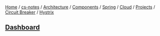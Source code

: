 [Home](https://mengxianbin.github.io) /
[cs-notes](https://mengxianbin.github.io/cs-notes/site) /
[Architecture](https://mengxianbin.github.io/cs-notes/site/Architecture) /
[Components](https://mengxianbin.github.io/cs-notes/site/Architecture/Components) /
[Spring](https://mengxianbin.github.io/cs-notes/site/Architecture/Components/Spring) /
[Cloud](https://mengxianbin.github.io/cs-notes/site/Architecture/Components/Spring/Cloud) /
[Projects](https://mengxianbin.github.io/cs-notes/site/Architecture/Components/Spring/Cloud/Projects) /
[Circuit Breaker](https://mengxianbin.github.io/cs-notes/site/Architecture/Components/Spring/Cloud/Projects/Circuit%20Breaker) /
[Hystrix](https://mengxianbin.github.io/cs-notes/site/Architecture/Components/Spring/Cloud/Projects/Circuit%20Breaker/Hystrix)

## [Dashboard](https://mengxianbin.github.io/cs-notes/site/Architecture/Components/Spring/Cloud/Projects/Circuit%20Breaker/Hystrix/Dashboard/)
